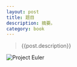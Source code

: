 ```yaml
---
layout: post
title: 题目
description: 摘要。
category: book
---
```


>   {{post.description}}

[longstreet]:    http://longstreetcc.github.io  "longstreet"

![Project Euler](https://projecteuler.net/profile/longstreet.png)